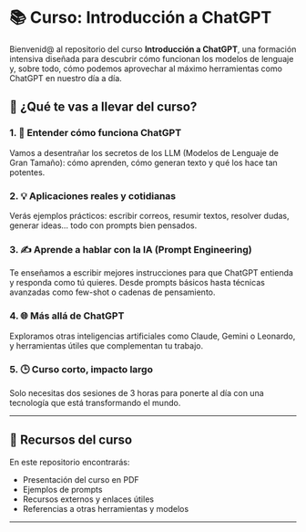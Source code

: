 # 📚 Curso: Introducción a ChatGPT

Bienvenid@ al repositorio del curso **Introducción a ChatGPT**, una formación intensiva diseñada para descubrir cómo funcionan los modelos de lenguaje y, sobre todo, cómo podemos aprovechar al máximo herramientas como ChatGPT en nuestro día a día.

## 🌟 ¿Qué te vas a llevar del curso?

### 1. 🧠 Entender cómo funciona ChatGPT  
Vamos a desentrañar los secretos de los LLM (Modelos de Lenguaje de Gran Tamaño): cómo aprenden, cómo generan texto y qué los hace tan potentes.

### 2. 💡 Aplicaciones reales y cotidianas  
Verás ejemplos prácticos: escribir correos, resumir textos, resolver dudas, generar ideas... todo con prompts bien pensados.

### 3. ✍️ Aprende a hablar con la IA (Prompt Engineering)  
Te enseñamos a escribir mejores instrucciones para que ChatGPT entienda y responda como tú quieres. Desde prompts básicos hasta técnicas avanzadas como few-shot o cadenas de pensamiento.

### 4. 🌐 Más allá de ChatGPT  
Exploramos otras inteligencias artificiales como Claude, Gemini o Leonardo, y herramientas útiles que complementan tu trabajo.

### 5. 🕒 Curso corto, impacto largo  
Solo necesitas dos sesiones de 3 horas para ponerte al día con una tecnología que está transformando el mundo.

---

## 📎 Recursos del curso

En este repositorio encontrarás:
- Presentación del curso en PDF
- Ejemplos de prompts
- Recursos externos y enlaces útiles
- Referencias a otras herramientas y modelos

---
